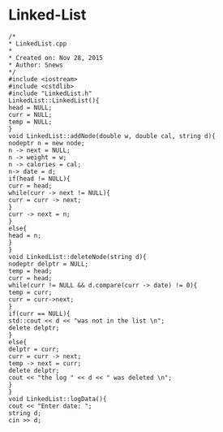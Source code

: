 # Linked-List
    /*
    * LinkedList.cpp
    *
    * Created on: Nov 28, 2015
    * Author: Snews
    */
    #include <iostream>
    #include <cstdlib>
    #include "LinkedList.h"
    LinkedList::LinkedList(){
    head = NULL;
    curr = NULL;
    temp = NULL;
    }
    void LinkedList::addNode(double w, double cal, string d){
    nodeptr n = new node;
    n -> next = NULL;
    n -> weight = w;
    n -> calories = cal;
    n-> date = d;
    if(head != NULL){
    curr = head;
    while(curr -> next != NULL){
    curr = curr -> next;
    }
    curr -> next = n;
    }
    else{
    head = n;
    }
    }
    void LinkedList::deleteNode(string d){
    nodeptr delptr = NULL;
    temp = head;
    curr = head;
    while(curr != NULL && d.compare(curr -> date) != 0){
    temp = curr;
    curr = curr->next;
    }
    if(curr == NULL){
    std::cout << d << "was not in the list \n";
    delete delptr;
    }
    else{
    delptr = curr;
    curr = curr -> next;
    temp -> next = curr;
    delete delptr;
    cout << "the log " << d << " was deleted \n";
    }
    }
    void LinkedList::logData(){
    cout << "Enter date: ";
    string d;
    cin >> d;
